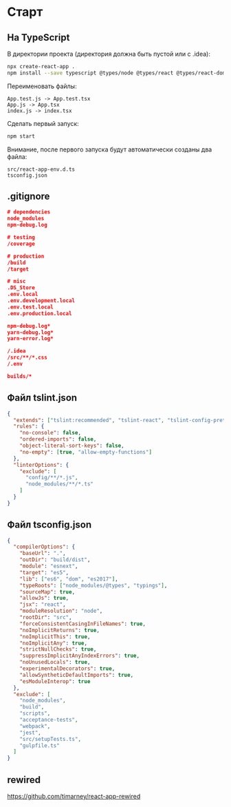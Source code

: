 Старт
=====

На TypeScript
-------------

В директории проекта (директория должна быть пустой или с .idea):

```bash
npx create-react-app .
npm install --save typescript @types/node @types/react @types/react-dom @types/jest
```

Переименовать файлы:

```
App.test.js -> App.test.tsx
App.js -> App.tsx
index.js -> index.tsx
```

Сделать первый запуск:

```bash
npm start
```

Внимание, после первого запуска будут автоматически созданы два файла:

```
src/react-app-env.d.ts
tsconfig.json
```


.gitignore
----------

```json
# dependencies
node_modules
npm-debug.log

# testing
/coverage

# production
/build
/target

# misc
.DS_Store
.env.local
.env.development.local
.env.test.local
.env.production.local

npm-debug.log*
yarn-debug.log*
yarn-error.log*

/.idea
/src/**/*.css
/.env

builds/*
```



Файл tslint.json
----------------

```json
{
  "extends": ["tslint:recommended", "tslint-react", "tslint-config-prettier"],
  "rules": {
    "no-console": false,
    "ordered-imports": false,
    "object-literal-sort-keys": false,
    "no-empty": [true, "allow-empty-functions"]
  },
  "linterOptions": {
    "exclude": [
      "config/**/*.js",
      "node_modules/**/*.ts"
    ]
  }
}
```

Файл tsconfig.json
------------------

```json
{
  "compilerOptions": {
    "baseUrl": ".",
    "outDir": "build/dist",
    "module": "esnext",
    "target": "es5",
    "lib": ["es6", "dom", "es2017"],
    "typeRoots": ["node_modules/@types", "typings"],
    "sourceMap": true,
    "allowJs": true,
    "jsx": "react",
    "moduleResolution": "node",
    "rootDir": "src",
    "forceConsistentCasingInFileNames": true,
    "noImplicitReturns": true,
    "noImplicitThis": true,
    "noImplicitAny": true,
    "strictNullChecks": true,
    "suppressImplicitAnyIndexErrors": true,
    "noUnusedLocals": true,
    "experimentalDecorators": true,
    "allowSyntheticDefaultImports": true,
    "esModuleInterop": true
  },
  "exclude": [
    "node_modules",
    "build",
    "scripts",
    "acceptance-tests",
    "webpack",
    "jest",
    "src/setupTests.ts",
    "gulpfile.ts"
  ]
}
```

rewired
-------

https://github.com/timarney/react-app-rewired
